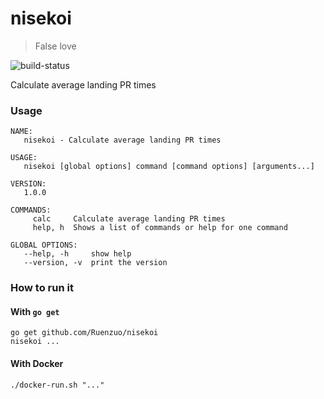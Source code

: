# nisekoi

> False love

![build-status](https://circleci.com/gh/Ruenzuo/nisekoi.png?circle-token=f39277cfc2d19ca04b1d5aec1feee4105bc0826e)

Calculate average landing PR times

### Usage

```
NAME:
   nisekoi - Calculate average landing PR times

USAGE:
   nisekoi [global options] command [command options] [arguments...]

VERSION:
   1.0.0

COMMANDS:
     calc     Calculate average landing PR times
     help, h  Shows a list of commands or help for one command

GLOBAL OPTIONS:
   --help, -h     show help
   --version, -v  print the version
```

### How to run it

#### With `go get`

```
go get github.com/Ruenzuo/nisekoi
nisekoi ...
```

#### With Docker

```
./docker-run.sh "..."
```
